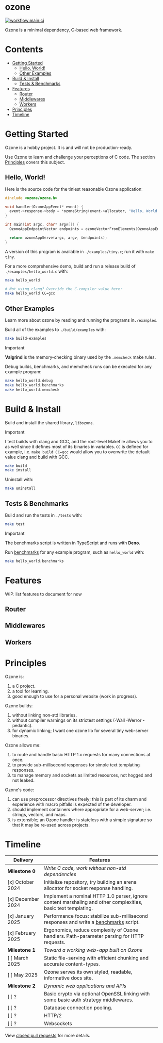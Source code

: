 # ozone

[![workflow:main:ci](https://github.com/bpadgette/ozone/actions/workflows/main-ci.yml/badge.svg)](https://github.com/bpadgette/ozone/actions/workflows/main-ci.yml)

Ozone is a minimal dependency, C-based web framework.

# Contents

- [Getting Started](#getting-started)
  - [Hello, World!](#hello-world)
  - [Other Examples](#other-examples)
- [Build & Install](#build-and-install)
  - [Tests & Benchmarks](#tests-and-benchmarks)
- [Features](#features)
  - [Router](#router)
  - [Middlewares](#middlewares)
  - [Workers](#workers)
- [Principles](#principles)
- [Timeline](#timeline)

# Getting Started <a name="getting-started"></a>

Ozone is a hobby project. It is and will not be production-ready.

Use Ozone to learn and challenge your perceptions of C code. The section [Principles](#principles) covers this subject.

## Hello, World! <a name="hello-world"></a>

Here is the source code for the tiniest reasonable Ozone application:

```C
#include <ozone/ozone.h>

void handler(OzoneAppEvent* event) {
  event->response->body = *ozoneString(event->allocator, "Hello, World! This is how simple Ozone is.");
}

int main(int argc, char* argv[]) {
  OzoneAppEndpointVector endpoints = ozoneVectorFromElements(OzoneAppEndpoint, ozoneAppEndpoint(GET, "/", handler));

  return ozoneAppServe(argc, argv, &endpoints);
}
```

A version of this program is available in `./examples/tiny.c`; run it with `make tiny`.

For a more comprehensive demo, build and run a release build of `./examples/hello_world.c` with:

```bash
make hello_world

# Not using clang? Override the C-compiler value here:
make hello_world CC=gcc
```

## Other Examples <a name="other-examples"></a>

Learn more about ozone by reading and running the programs in`./examples`.

Build all of the examples to `./build/examples` with:

```bash
make build-examples
```

> [!IMPORTANT]  
> **Valgrind** is the memory-checking binary used by the `.memcheck` make rules.

Debug builds, benchmarks, and memcheck runs can be executed for any example program:

```bash
make hello_world.debug
make hello_world.benchmarks
make hello_world.memcheck
```

# Build & Install <a name="build-and-install"></a>

Build and install the shared library, `libozone`.

> [!IMPORTANT]  
> I test builds with clang and GCC, and the root-level Makefile allows you to as well since it defines most of its binaries in variables.
> `CC` is defined for example, i.e. `make build CC=gcc` would allow you to overwrite the default value clang and build with GCC.

```bash
make build
make install
```

Uninstall with:

```bash
make uninstall
```

## Tests & Benchmarks <a name="tests-and-benchmarks"></a>

Build and run the tests in `./tests` with:

```bash
make test
```

> [!IMPORTANT]  
> The benchmarks script is written in TypeScript and runs with **Deno**.

Run [benchmarks](./test/benchmarks) for any example program, such as `hello_world` with:

```bash
make hello_world.benchmarks
```

# Features <a name="features"></a>

WIP: list features to document for now

## Router <a name="router"></a>

## Middlewares <a name="middlewares"></a>

## Workers <a name="workers"></a>

# Principles <a name="principles"></a>

Ozone is:

1. a C project.
2. a tool for learning.
3. good enough to use for a personal website (work in progress).

Ozone builds:

1. without linking non-std libraries.
2. without compiler warnings on its strictest settings (-Wall -Werror -pedantic).
3. for dynamic linking; I want one ozone lib for several tiny web-server binaries.

Ozone allows me:

1. to route and handle basic HTTP 1.x requests for many connections at once.
2. to provide sub-millisecond responses for simple text templating responses.
3. to manage memory and sockets as limited resources, not hogged and not leaked.

Ozone's code:

1. can use preprocessor directives freely; this is part of its charm and experience with macro pitfalls is expected of the developer.
2. should implement containers where appropriate for a web-server; i.e. strings, vectors, and maps.
3. is extensible; an Ozone handler is stateless with a simple signature so that it may be re-used across projects.

# Timeline <a name="timeline"></a>

| Delivery          | Features                                                                                                      |
| ----------------- | ------------------------------------------------------------------------------------------------------------- |
| **Milestone 0**   | _Write C code, work without non-std dependencies_                                                             |
| [x] October 2024  | Initialize repository, try building an arena allocator for socket response handling.                          |
| [x] December 2024 | Implement a nominal HTTP 1.0 parser, ignore content marshaling and other complexities, basic text templating. |
| [x] January 2025  | Performance focus: stabilize sub-millisecond responses and write a [benchmarks](./test/benchmarks) script.    |
| [x] February 2025 | Ergonomics, reduce complexity of Ozone handlers. Path-parameter parsing for HTTP requests.                    |
| **Milestone 1**   | _Toward a working web-app built on Ozone_                                                                     |
| [ ] March 2025    | Static file-serving with efficient chunking and accurate content-types.                                       |
| [ ] May 2025      | Ozone serves its own styled, readable, informative docs site.                                                 |
| **Milestone 2**   | _Dynamic web applications and APIs_                                                                           |
| [ ] ?             | Basic crypto via optional OpenSSL linking with some basic auth strategy middlewares.                          |
| [ ] ?             | Database connection pooling.                                                                                  |
| [ ] ?             | HTTP/2                                                                                                        |
| [ ] ?             | Websockets                                                                                                    |

View [closed pull requests](https://github.com/bpadgette/ozone/pulls?q=is%3Apr+is%3Aclosed) for more details.
